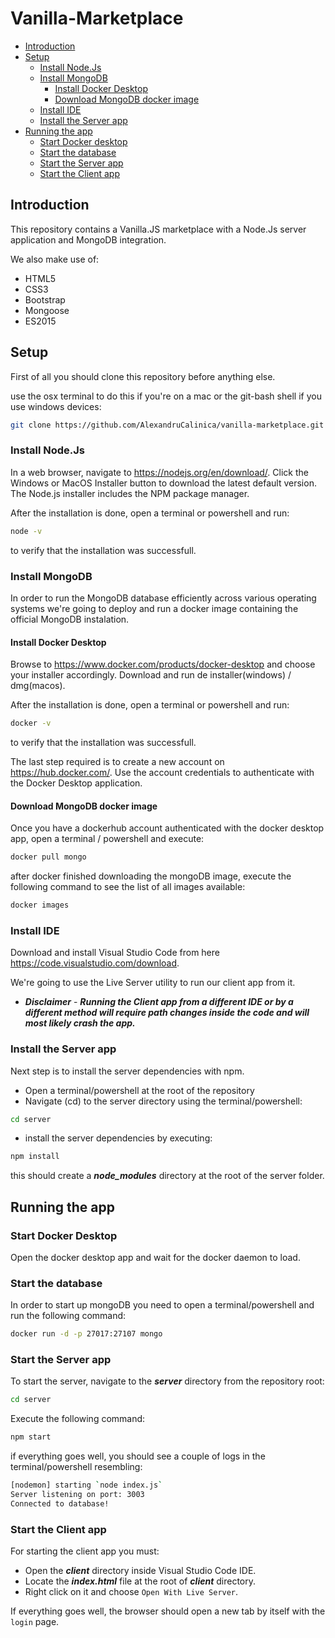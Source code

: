 # Vanilla-Marketplace
- [Introduction](#introduction)
- [Setup](#setup)
  - [Install Node.Js](#install-nodejs)
  - [Install MongoDB](#install-mongodb)
    - [Install Docker Desktop](#install-docker-desktop)
    - [Download MongoDB docker image](#download-mongodb-docker-image)
  - [Install IDE](#install-ide)
  - [Install the Server app](#install-the-server-app)
- [Running the app](#running-the-app)
  - [Start Docker desktop](#start-docker-desktop)
  - [Start the database](#start-the-database)
  - [Start the Server app](#start-the-server-app)
  - [Start the Client app](#start-the-client-app)
  
## Introduction
This repository contains a Vanilla.JS marketplace with a Node.Js server application and MongoDB integration.

We also make use of:
- HTML5
- CSS3
- Bootstrap
- Mongoose
- ES2015

## Setup
First of all you should clone this repository before anything else.

use the osx terminal to do this if you're on a mac or the git-bash shell if you use windows devices:
```sh
git clone https://github.com/AlexandruCalinica/vanilla-marketplace.git
```

### Install Node.Js
In a web browser, navigate to https://nodejs.org/en/download/. Click the Windows or MacOS Installer button to download the latest default version. The Node.js installer includes the NPM package manager.

After the installation is done, open a terminal or powershell and run:
```sh
node -v
```
to verify that the installation was successfull. 

### Install MongoDB
In order to run the MongoDB database efficiently across various operating systems we're going to deploy and run a docker image containing the official MongoDB instalation. 

#### Install Docker Desktop
Browse to https://www.docker.com/products/docker-desktop and choose your installer accordingly.
Download and run de installer(windows) / dmg(macos).

After the installation is done, open a terminal or powershell and run:
```sh
docker -v
```
to verify that the installation was successfull.

The last step required is to create a new account on https://hub.docker.com/. Use the account credentials to authenticate with the Docker Desktop application.

#### Download MongoDB docker image
Once you have a dockerhub account authenticated with the docker desktop app, open a terminal / powershell and execute:
```sh
docker pull mongo
```

after docker finished downloading the mongoDB image, execute the following command to see the list of all images available:
```sh
docker images
```

### Install IDE
Download and install Visual Studio Code from here https://code.visualstudio.com/download.

We're going to use the Live Server utility to run our client app from it.

- **_Disclaimer_** - **_Running the Client app from a different IDE or by a different method will require path changes inside the code and will most likely crash the app._**

### Install the Server app
Next step is to install the server dependencies with npm.
- Open a terminal/powershell at the root of the repository
- Navigate (cd) to the server directory using the terminal/powershell:
```sh
cd server
```

- install the server dependencies by executing:
```sh
npm install
```
this should create a **_node_modules_** directory at the root of the server folder.
## Running the app
### Start Docker Desktop
Open the docker desktop app and wait for the docker daemon to load.
### Start the database
In order to start up mongoDB you need to open a terminal/powershell and run the following command:
```sh
docker run -d -p 27017:27107 mongo
```
### Start the Server app
To start the server, navigate to the **_server_** directory from the repository root:
```sh
cd server
```
Execute the following command: 
```sh
npm start
```
if everything goes well, you should see a couple of logs in the terminal/powershell resembling:
```sh
[nodemon] starting `node index.js`
Server listening on port: 3003
Connected to database!
```
### Start the Client app
For starting the client app you must:
- Open the **_client_** directory inside Visual Studio Code IDE.
- Locate the **_index.html_** file at the root of **_client_** directory.
- Right click on it and choose ``Open With Live Server``.

If everything goes well, the browser should open a new tab by itself with the ``login`` page.
